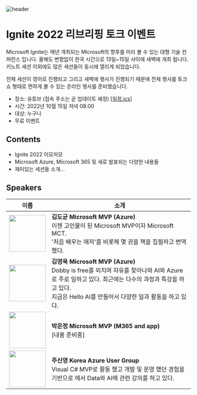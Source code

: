 ![header](../events/images/20221015/header.png)<br>

# Ignite 2022 리브리핑 토크 이벤트

Microsoft Ignite는 매년 개최되는 Microsoft의 향후를 미리 볼 수 있는 대형 기술 컨퍼런스 입니다. 올해도 변함없이 한국 시간으로 13일~15일 사이에 새벽에 개최 됩니다. 키노트 세션 이외에도 많은 세션들이 동시에 열리게 되었습니다. 

 전체 세션이 영어로 진행되고 그리고 새벽에 행사가 진행되기 때문에 전체 행사를 토크쇼 형태로 편하게 볼 수 있는 온라인 행사를 준비했습니다. 

- 장소: 유튜브 (접속 주소는 곧 업데이트 예정)
   [[일정.ics]](../events/images/20221015/Ignite%202022%20%EB%A6%AC%EB%B8%8C%EB%A6%AC%ED%95%91%20%ED%86%A0%ED%81%AC%20%EC%9D%B4%EB%B2%A4%ED%8A%B8.ics)
- 시간: 2022년 10월 15일 저녁 08:00
- 대상: 누구나
- 무료 이벤트

## Contents

- Ignite 2022 이모저모
- Microsoft Azure, Microsoft 365 및 새로 발표되는 다양한 내용들
- 재미있는 세션들 소개... 

## Speakers
|이름|소개|
|--------------------------------------------------------------------------------------------------------------|-----------------------------------------------------------------------------------------------------------------------------------------------------------------|
| <img src = "../events/images/20221015/김도균.png" height = "100" width = "100" > | <b>김도균 Microsoft MVP (Azure)</b><br> 이젠 고인물이 된 Microsoft MVP이자 Microsoft MCT.<br> '처음 배우는 애저'를 비롯해 몇 권을 책을 집필하고 번역했다.|
|<img src="../events/images/20221015/김영욱.png" height="100" width="100">|<b>김영욱 Microsoft MVP (Azure)</b><br> Dobby is free를 외치며 자유를 찾아나와 AI와 Azure로 주로 일하고 있다. 최근에는 다수의 과정과 특강을 하고 있다. <br> 지금은 Hello AI를 만들어서 다양한 일과 활동을 하고 있다.|
|<img src="../events/images/20221015/박은정.jpeg" height="100" width="100">|<b>박은정 Microsoft MVP (M365 and app)</b><br> [내용 준비중]|
|<img src="../events/images/20221015/주신영.png" height="100" width="100">|<b>주신영 Korea Azure User Group</b><br> Visual C# MVP로 활동 했고 개발 및 운영 했던 경험을 기반으로 에서 Data와 AI에 관련 강의를 하고 있다.|


